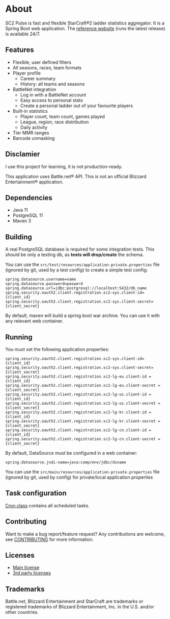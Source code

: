 # About
SC2 Pulse is fast and flexible StarCraft&reg;2 ladder statistics aggregator. It is a Spring Boot web application.
The [reference website](https://www.nephest.com/sc2/) (runs the latest release) is available 24/7.
## Features
* Flexible, user defined filters
* All seasons, races, team formats
* Player profile
    * Career summary
    * History: all teams and seasons
* BattleNet integration
    * Log in with a BattleNet account
    * Easy access to personal stats
    * Create a personal ladder out of your favourite players
* Built-in statistics
    * Player count, team count, games played
    * League, region, race distribution
    * Daily activity
* Tier MMR ranges
* Barcode unmasking
## Disclamier
I use this project for learning, it is not production-ready.

This application uses Battle.net&reg; API. 
This is not an official Blizzard Entertainment&reg; application.
## Dependencies
* Java 11
* PostgreSQL 11
* Maven 3

## Building
A real PostgreSQL database is required for some integration tests.
This should be only a testing db, as **tests will drop/create** the schema.

You can use the ```src/test/resources/application-private.properties``` file (ignored by git, used by a test config) 
to create a simple test config: 

```
spring.datasource.username=name
spring.datasource.password=pasword
spring.datasource.url=jdbc:postgresql://localhost:5432/db_name
spring.security.oauth2.client.registration.sc2-sys.client-id={client_id}
spring.security.oauth2.client.registration.sc2-sys.client-secret={client_secret}
```

By default, maven will build a spring boot war archive. You can use it with any 
relevant web container.

## Running
You must set the following application properties:
```
spring.security.oauth2.client.registration.sc2-sys.client-id={client_id}
spring.security.oauth2.client.registration.sc2-sys.client-secret={client_secret}
spring.security.oauth2.client.registration.sc2-lg-eu.client-id = {client_id}
spring.security.oauth2.client.registration.sc2-lg-eu.client-secret = {client_secret}
spring.security.oauth2.client.registration.sc2-lg-us.client-id = {client_id}
spring.security.oauth2.client.registration.sc2-lg-us.client-secret = {client_secret}
spring.security.oauth2.client.registration.sc2-lg-kr.client-id = {client_id}
spring.security.oauth2.client.registration.sc2-lg-kr.client-secret = {client_secret}
spring.security.oauth2.client.registration.sc2-lg-cn.client-id = {client_id}
spring.security.oauth2.client.registration.sc2-lg-cn.client-secret = {client_secret}
```

By default, DataSource must be configured in a web container:
```
spring.datasource.jndi-name=java:comp/env/jdbc/dsname
```
You can use the ```src/main/resources/application-private.properties``` file (ignored by git, used by config) 
for private/local application properties
## Task configuration
[Cron class](src/main/java/com/nephest/battlenet/sc2/config/Cron.java) contains all scheduled tasks.
## Contributing
Want to make a bug report/feature request? Any contributions are welcome, see [CONTRIBUTING](CONTRIBUTING.md) for 
more information.
## Licenses
* [Main license](LICENSE.txt)
* [3rd party licenses](3rd-party-licenses.txt)
## Trademarks
Battle.net, Blizzard Entertainment and StarCraft are trademarks or registered trademarks of Blizzard Entertainment,
 Inc. in the U.S. and/or other countries. 
